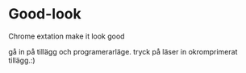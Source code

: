 # Good-look
Chrome extation make it look good

gå in på tillägg och programerarläge. tryck på läser in okromprimerat tillägg.:) 
